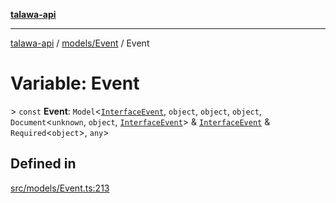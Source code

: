 [**talawa-api**](../../../README.md)

***

[talawa-api](../../../modules.md) / [models/Event](../README.md) / Event

# Variable: Event

\> `const` **Event**: `Model`\<[`InterfaceEvent`](../interfaces/InterfaceEvent.md), `object`, `object`, `object`, `Document`\<`unknown`, `object`, [`InterfaceEvent`](../interfaces/InterfaceEvent.md)\> & [`InterfaceEvent`](../interfaces/InterfaceEvent.md) & `Required`\<`object`\>, `any`\>

## Defined in

[src/models/Event.ts:213](https://github.com/PalisadoesFoundation/talawa-api/blob/832d310bae30bd8cb45fb1b44f62dd776dccc52f/src/models/Event.ts#L213)
